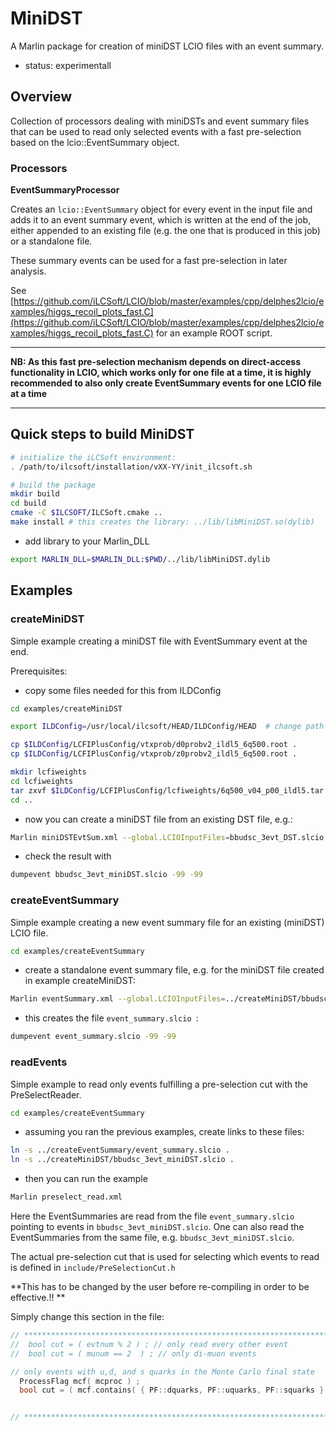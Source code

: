 # MiniDST
A Marlin package for creation of miniDST LCIO files with an event summary.
- status: experimentall


## Overview

Collection of processors dealing with miniDSTs and event summary files that 
can be used to read only selected events with a fast pre-selection based
on the lcio::EventSummary object.

### Processors

**EventSummaryProcessor**

Creates an `lcio::EventSummary` object for every event in the input file and adds it to an
event summary event, which is written at the end of the job, either appended to an existing 
file (e.g. the one that is produced in this job) or a standalone file.

These summary events can be used for a fast pre-selection in later analysis.

See [https://github.com/iLCSoft/LCIO/blob/master/examples/cpp/delphes2lcio/examples/higgs_recoil_plots_fast.C](https://github.com/iLCSoft/LCIO/blob/master/examples/cpp/delphes2lcio/examples/higgs_recoil_plots_fast.C) for an example ROOT script.

---

**NB: As this fast pre-selection mechanism depends on direct-access functionality in LCIO, which works only for one file at a time, it is
highly recommended to also only create EventSummary events for one LCIO file at a time**

---

## Quick steps to build MiniDST

```sh
# initialize the iLCSoft environment:
. /path/to/ilcsoft/installation/vXX-YY/init_ilcsoft.sh

# build the package
mkdir build
cd build
cmake -C $ILCSOFT/ILCSoft.cmake ..
make install # this creates the library: ../lib/libMiniDST.so(dylib)
```

- add library to your Marlin_DLL

```sh
export MARLIN_DLL=$MARLIN_DLL:$PWD/../lib/libMiniDST.dylib
```



## Examples

### createMiniDST

Simple example creating a miniDST file with EventSummary event at the end.

Prerequisites:
- copy some files needed for this from ILDConfig

```sh
cd examples/createMiniDST

export ILDConfig=/usr/local/ilcsoft/HEAD/ILDConfig/HEAD  # change path as needed

cp $ILDConfig/LCFIPlusConfig/vtxprob/d0probv2_ildl5_6q500.root .
cp $ILDConfig/LCFIPlusConfig/vtxprob/z0probv2_ildl5_6q500.root .

mkdir lcfiweights
cd lcfiweights
tar zxvf $ILDConfig/LCFIPlusConfig/lcfiweights/6q500_v04_p00_ildl5.tar.gz
cd ..

```

- now you can create a miniDST file from an existing DST file, e.g.:

```sh
Marlin miniDSTEvtSum.xml --global.LCIOInputFiles=bbudsc_3evt_DST.slcio --constant.LCIOOutputFile=bbudsc_3evt_miniDST.slcio
```

- check the result with

```sh
dumpevent bbudsc_3evt_miniDST.slcio -99 -99
```


### createEventSummary

Simple example creating a new event summary file for an existing (miniDST) LCIO file.


```sh
cd examples/createEventSummary
```

- create a standalone event summary file, e.g. for the miniDST file created in example createMiniDST:

```sh
Marlin eventSummary.xml --global.LCIOInputFiles=../createMiniDST/bbudsc_3evt_miniDST.slcio 
```

- this creates the file `event_summary.slcio `:

```sh
dumpevent event_summary.slcio -99 -99
```


### readEvents

Simple example to read only events fulfilling a pre-selection cut with the PreSelectReader.

```sh
cd examples/createEventSummary
```

- assuming you ran the previous examples, create links to these files:

```sh
ln -s ../createEventSummary/event_summary.slcio .
ln -s ../createMiniDST/bbudsc_3evt_miniDST.slcio .
```

- then you can run the example

```sh
Marlin preselect_read.xml
```

Here the EventSummaries are read from the file `event_summary.slcio` pointing to events in `bbudsc_3evt_miniDST.slcio`.
One can also read the EventSummaries from the same file, e.g. `bbudsc_3evt_miniDST.slcio`.



The actual pre-selection cut that is used for selecting which events to read is defined in `include/PreSelectionCut.h`

**This has to be changed by the user before re-compiling in order to be effective.!! **


Simply change this section in the file:

```c++
// *******************************************************************************************
//  bool cut = ( evtnum % 2 ) ; // only read every other event
//  bool cut = ( munum == 2  ) ; // only di-muon events

// only events with u,d, and s quarks in the Monte Carlo final state
  ProcessFlag mcf( mcproc ) ;
  bool cut = ( mcf.contains( { PF::dquarks, PF::uquarks, PF::squarks }  )  ) ;


// *******************************************************************************************
```
